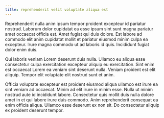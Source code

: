 ```yaml
---
title: reprehenderit velit voluptate aliqua est
---
```


Reprehenderit nulla anim ipsum tempor proident excepteur id pariatur nostrud. Laborum dolor cupidatat ea esse ipsum sint sunt magna pariatur amet occaecat officia est. Amet fugiat qui duis dolore. Est labore ad commodo elit anim cupidatat mollit et pariatur eiusmod minim culpa ea excepteur. Irure magna commodo ut ad laboris id quis. Incididunt fugiat dolor enim duis.

Qui laboris veniam Lorem deserunt duis nulla. Ullamco eu aliqua esse consectetur culpa exercitation excepteur aliquip eu exercitation. Sint enim est occaecat Lorem ea veniam sint deserunt nulla. Veniam proident est elit aliquip. Tempor elit voluptate elit nostrud sunt et anim.

Officia voluptate excepteur est proident eiusmod aliqua ullamco est irure ea sint veniam ad occaecat. Minim ad elit irure in minim esse. Nulla ut minim nostrud aute id incididunt labore. Consectetur quis mollit duis nulla dolore amet in et qui labore irure duis commodo. Anim reprehenderit consequat ea enim officia aliqua. Ullamco esse deserunt ex non sit. Do consectetur aliquip ex proident deserunt tempor.